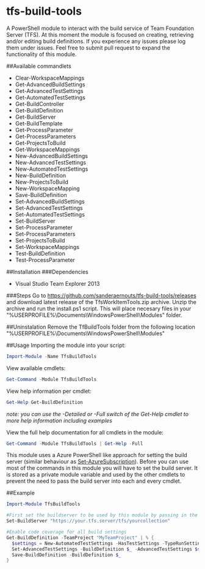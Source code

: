 # tfs-build-tools
A PowerShell module to interact with the build service of Team Foundation Server (TFS). At this moment the module is focused on creating, retrieving and/or editing build definitions. If you experience any issues please log them under issues. Feel free to submit pull request to expand the functionality of this module.

##Available commandlets
- Clear-WorkspaceMappings
- Get-AdvancedBuildSettings
- Get-AdvancedTestSettings
- Get-AutomatedTestSettings
- Get-BuildController
- Get-BuildDefinition
- Get-BuildServer
- Get-BuildTemplate
- Get-ProcessParameter
- Get-ProcessParameters
- Get-ProjectsToBuild
- Get-WorkspaceMappings
- New-AdvancedBuildSettings
- New-AdvancedTestSettings
- New-AutomatedTestSettings
- New-BuildDefinition
- New-ProjectsToBuild
- New-WorkspaceMapping
- Save-BuildDefinition
- Set-AdvancedBuildSettings
- Set-AdvancedTestSettings
- Set-AutomatedTestSettings
- Set-BuildServer
- Set-ProcessParameter
- Set-ProcessParameters
- Set-ProjectsToBuild
- Set-WorkspaceMappings
- Test-BuildDefinition
- Test-ProcessParameter

##Installation
###Dependencies
* Visual Studio Team Explorer 2013

###Steps
Go to https://github.com/sanderaernouts/tfs-build-tools/releases and download latest release of the TfsWorkItemTools.zip archive. Unzip the archive and run the install.ps1 script. This will place necesary files in your "%USERPROFILE%\Documents\WindowsPowerShell\Modules" folder.

##Uninstalation
Remove the TfBuildTools folder from the following location "%USERPROFILE%\Documents\WindowsPowerShell\Modules"

##Usage
Importing the module into your script:
```powershell
Import-Module -Name TfsBuildTools
```

View available cmdlets:
```powershell
Get-Command -Module TfsBuildTools
```

View help information per cmdlet:
```powershell
Get-Help Get-BuildDefinition
```

*note: you can use the -Detailed or -Full switch of the Get-Help cmdlet to more help information including examples*

View the full help documentation for all cmdlets in the module:
```powershell
Get-Command -Module TfsBuildTools | Get-Help -Full
```

This module uses a Azure PowerShell like approach for setting the build server (similar behaviour as [Set-AzureSubscription](https://msdn.microsoft.com/en-us/library/dn495189.aspx)). Before you can use most of the commands in this module you will have to set the build server. It is stored as a private module variable and used by the other cmdlets to prevent the need to pass the build server into each and every cmdlet.

##Example
```powershell
Import-Module TfsBuildTools

#First set the buildserver to be used by this module by passing in the collection URL and request to use the ByPassRules flag
Set-BuildServer "https://your.tfs.server/tfs/yourcollection"

#Enable code coverage for all build settings
Get-BuildDefinition -TeamProject "MyTeamProject" | % {
  $settings = New-AutomatedTestSettings -HasTestSettings -TypeRunSettings "CodeCoverageEnabled"
  Set-AdvancedTestSettings -BuildDefinition $_ -AdvancedTestSettings $settings
  Save-BuildDefinition -BuildDefinition $_
}
```
